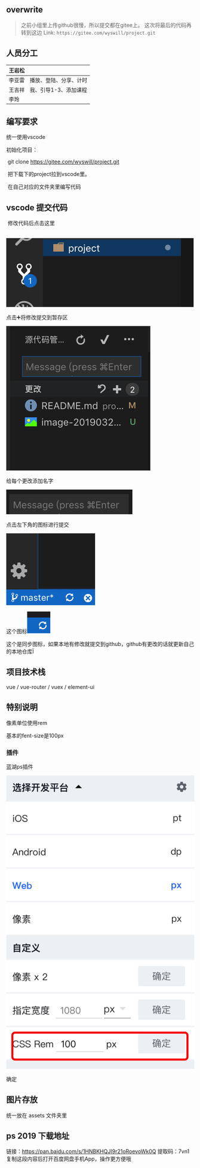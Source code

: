 ## overwrite
> 之前小组里上传github很慢，所以提交都在gitee上。
> 这次将最后的代码再转到这边
Link: `https://gitee.com/wyswill/project.git`


## 人员分工
| 王岩松 |                        |
| ------ | ---------------------- |
| 李亚雷 | 播放、登陆、分享、计时 |
| 王吉祥 | 我、引导1-3、添加课程  |
| 李玲   |                        |


## 编写要求

统一使用vscode

初始化项目：

​	git clone https://gitee.com/wyswill/project.git

​	把下载下的project拉到vscode里。

​	在自己对应的文件夹里编写代码

## vscode 提交代码

​	修改代码后点击这里

​	![image-20190323120459928](assets/image-20190323120459928.png)

点击➕将修改提交到暂存区

![image-20190323120551758](assets/image-20190323120551758.png)

给每个更改添加名字

![image-20190323120705936](assets/image-20190323120705936.png)

点击左下角的图标进行提交

![image-20190323120738261](assets/image-20190323120738261.png)





这个图标![image-20190323120744524](assets/image-20190323120744524.png)

这个是同步图标，如果本地有修改就提交到github，github有更改的话就更新自己的本地仓库Ï

## 项目技术栈

vue / vue-router / vuex / element-ui

## 特别说明

像素单位使用rem

基本的fent-size是100px

 ### 插件

蓝湖ps插件

![image-20190323131047060](assets/image-20190323131047060.png)

确定

## 图片存放

统一放在 assets 文件夹里

## ps 2019 下载地址

链接：https://pan.baidu.com/s/1HNBKHQJI9r21oRoevoWk0Q 
提取码：7vn1 
复制这段内容后打开百度网盘手机App，操作更方便哦

